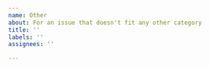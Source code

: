```yaml
---
name: Other
about: For an issue that doesn't fit any other category
title: ''
labels: ''
assignees: ''

---
```



